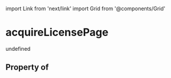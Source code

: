 import Link from 'next/link'
import Grid from '@components/Grid'

# acquireLicensePage

undefined

## Property of



